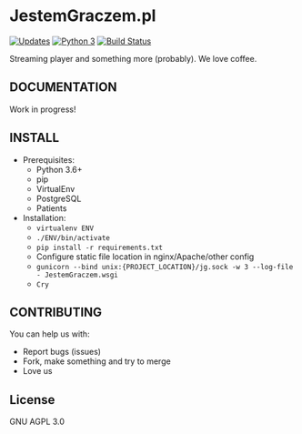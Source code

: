 # JestemGraczem.pl
[![Updates](https://pyup.io/repos/github/otlet/JestemGraczem.pl/shield.svg?token=bce824c2-2d11-467b-9aac-dd6ffd1c46db)](https://pyup.io/repos/github/otlet/JestemGraczem.pl/)
[![Python 3](https://pyup.io/repos/github/otlet/JestemGraczem.pl/python-3-shield.svg?token=bce824c2-2d11-467b-9aac-dd6ffd1c46db)](https://pyup.io/repos/github/otlet/JestemGraczem.pl/)
[![Build Status](https://img.shields.io/travis/otlet/JestemGraczem.pl/master.svg?branch=master)](https://travis-ci.org/otlet/JestemGraczem.pl)

Streaming player and something more (probably). We love coffee.

## DOCUMENTATION
Work in progress!

## INSTALL
* Prerequisites:
    * Python 3.6+
    * pip
    * VirtualEnv
    * PostgreSQL
    * Patients
* Installation:
    * `virtualenv ENV`
    * `./ENV/bin/activate`
    * `pip install -r requirements.txt`
    * Configure static file location in nginx/Apache/other config
    * `gunicorn --bind unix:{PROJECT_LOCATION}/jg.sock -w 3 --log-file - JestemGraczem.wsgi`
    * `Cry`
    
## CONTRIBUTING
You can help us with:
* Report bugs (issues)
* Fork, make something and try to merge
* Love us
    
## License
GNU AGPL 3.0
